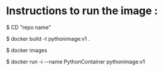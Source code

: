 # Instructions to run the image : 

$ CD "repo name"

$ docker build -t pythonimage:v1 .

$ docker images

$ docker run -i --name PythonContainer pythonimage:v1
